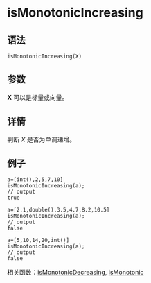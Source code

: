 # isMonotonicIncreasing

## 语法

`isMonotonicIncreasing(X)`

## 参数

**X** 可以是标量或向量。

## 详情

判断 *X* 是否为单调递增。

## 例子

```
a=[int(),2,5,7,10]
isMonotonicIncreasing(a);
// output
true

a=[2.1,double(),3.5,4.7,8.2,10.5]
isMonotonicIncreasing(a);
// output
false

a=[5,10,14,20,int()]
isMonotonicIncreasing(a);
// output
false
```

相关函数：[isMonotonicDecreasing](isMonotonicDecreasing.md), [isMonotonic](isMonotonic.md)

